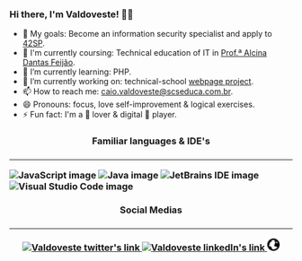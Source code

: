 ### Hi there, I'm Valdoveste! 🙏🏿
<!-- 4527a0 -->
- 🚀 My goals: Become an information security specialist and apply to [42SP](https://www.42sp.org.br/).
- 🏫 I'm currently coursing: Technical education of IT in [Prof.ª Alcina Dantas Feijão](http://www.alcinadantas.com.br/ti).
- 🌱 I’m currently learning: PHP.
- 🔭 I’m currently working on: technical-school [webpage project](https://github.com/Batatinha-s-Hardware/batatinhas-hardware).
- 📫 How to reach me: caio.valdoveste@scseduca.com.br.
- 😄 Pronouns: focus, love self-improvement & logical exercises.
- ⚡ Fun fact: I'm a :purple_heart: lover & digital :musical_keyboard: player. 
<h3 align="center">Familiar languages & IDE's<h3><hr>
<p>
  <img title="JavaScript" alt="JavaScript image" src="https://img.icons8.com/color/48/000000/javascript.png" widht="35px" height="35px"/>
  <img title="Java" alt="Java image" src="https://img.icons8.com/color/48/000000/java-coffee-cup-logo.png" widht="35px" height="35px"/>
  <img title="IntellijIDE" alt="JetBrains IDE image" src="https://img.icons8.com/color/48/000000/intellij-idea.png" widht="35px" height="35px"/>
  <img title="Visual Studio Code" alt=" Visual Studio Code image" src="https://img.icons8.com/fluent/48/000000/visual-studio-code-2019.png" widht="35px" height="35px"/>
</p>
<h3 align="center">Social Medias<h3><hr>
<p align="center">
  <a align="left" title="Twitter" href="https://twitter.com/Valdoveste_">
    <img alt="Valdoveste twitter's link" width="22px" src="https://cdn.jsdelivr.net/npm/simple-icons@v3/icons/twitter.svg" />
  </a>
  <a align="left" title="LinkedIn" href="https://twitter.com/Valdoveste_">
    <img alt="Valdoveste linkedIn's link" width="22px" src="https://cdn.jsdelivr.net/npm/simple-icons@v3/icons/linkedin.svg" />
  </a>
  <a align="left" title="Personal website" href="https://twitter.com/Valdoveste_">
    <img alt="Valdoveste Personal's website link" width="22px" src="https://raw.githubusercontent.com/iconic/open-iconic/master/svg/globe.svg" />
  </a>
</p>
